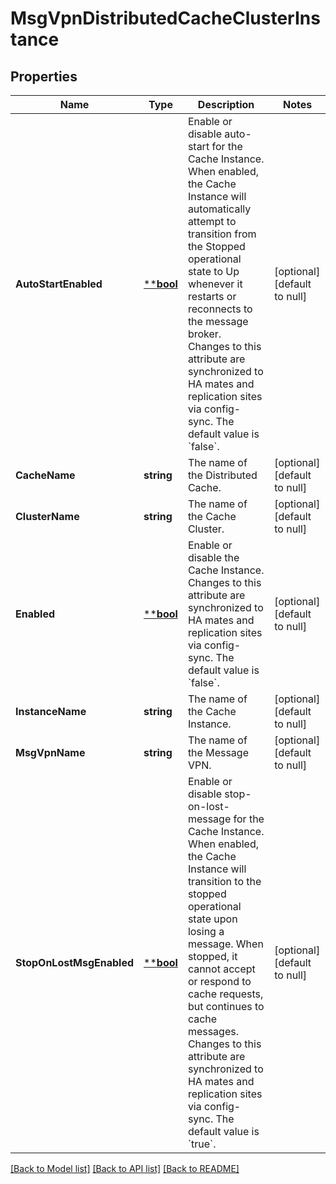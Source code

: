 # MsgVpnDistributedCacheClusterInstance

## Properties
Name | Type | Description | Notes
------------ | ------------- | ------------- | -------------
**AutoStartEnabled** | [****bool**](*bool.md) | Enable or disable auto-start for the Cache Instance. When enabled, the Cache Instance will automatically attempt to transition from the Stopped operational state to Up whenever it restarts or reconnects to the message broker. Changes to this attribute are synchronized to HA mates and replication sites via config-sync. The default value is &#x60;false&#x60;. | [optional] [default to null]
**CacheName** | **string** | The name of the Distributed Cache. | [optional] [default to null]
**ClusterName** | **string** | The name of the Cache Cluster. | [optional] [default to null]
**Enabled** | [****bool**](*bool.md) | Enable or disable the Cache Instance. Changes to this attribute are synchronized to HA mates and replication sites via config-sync. The default value is &#x60;false&#x60;. | [optional] [default to null]
**InstanceName** | **string** | The name of the Cache Instance. | [optional] [default to null]
**MsgVpnName** | **string** | The name of the Message VPN. | [optional] [default to null]
**StopOnLostMsgEnabled** | [****bool**](*bool.md) | Enable or disable stop-on-lost-message for the Cache Instance. When enabled, the Cache Instance will transition to the stopped operational state upon losing a message. When stopped, it cannot accept or respond to cache requests, but continues to cache messages. Changes to this attribute are synchronized to HA mates and replication sites via config-sync. The default value is &#x60;true&#x60;. | [optional] [default to null]

[[Back to Model list]](../README.md#documentation-for-models) [[Back to API list]](../README.md#documentation-for-api-endpoints) [[Back to README]](../README.md)

